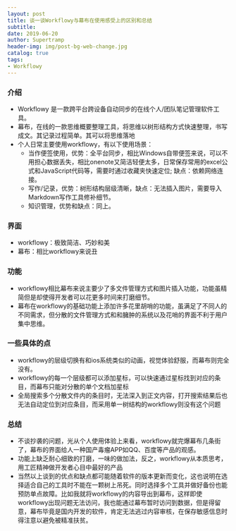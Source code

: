 ```yaml
---
layout: post
title: 谈一谈Workflowy与幕布在使用感受上的区别和总结
subtitle: 
date: 2019-06-20
author: Supertramp
header-img: img/post-bg-web-change.jpg
catalog: true
tags:
- Workflowy
---
```


###  介绍
* Workflowy 是一款跨平台跨设备自动同步的在线个人/团队笔记管理软件工具。     
* 幕布，在线的一款思维概要整理工具，将思维以树形结构方式快速整理，书写成文。其记录过程简单。其可以将思维落地
* 个人日常主要使用workflowy，有以下使用场景：
    * 当作便签使用，优势：全平台同步，相比Windows自带便签来说，可以不用担心数据丢失，相比onenote又简洁轻便太多，日常保存常用的excel公式和JavaScript代码等，需要时通过收藏夹快速定位; 缺点：依赖网络连接。   
    * 写作/记录，优势：树形结构层级清晰，缺点：无法插入图片，需要导入Markdown写作工具修补细节。   
    * 知识管理，优势和缺点：同上。   
### 界面
* workflowy：极致简洁、巧妙和美    
* 幕布：相比workflowy来说丑
### 功能
* workflowy相比幕布来说主要少了多文件管理方式和图片插入功能，功能虽精简但是却使得开发者可以花更多时间来打磨细节。     
* 幕布在workflowy的基础功能上添加许多花里胡哨的功能，虽满足了不同人的不同需求，但分散的文件管理方式和和臃肿的系统以及花哨的界面不利于用户集中思维。    
### 一些具体的点
* workflowy的层级切换有和ios系统类似的动画，视觉体验舒服，而幕布则完全没有。    
* workflowy的每一个层级都可以添加星标，可以快速通过星标找到对应的条目，而幕布只能对分散的单个文档加星标    
* 全局搜索多个分散文件内的条目时，无法深入到正文内容，打开搜索结果后也无法自动定位到对应条目，而采用单一树结构的workflowy则没有这个问题    
### 总结
* 不谈抄袭的问题，光从个人使用体验上来看，workflowy就完爆幕布几条街了，幕布的界面给人一种国产毒瘤APP如QQ、百度等产品的观感。     
* 功能上缺乏耐心细致的打磨，一味的做加法，反之，workflowy从本质思考，用工匠精神做开发者心目中最好的产品    
* 当然以上谈到的优点和缺点都可能随着软件的版本更新而变化，这也说明在选择适合自己的工具时不能在一颗树上吊死。同时选择多个工具并做好备份也能预防单点故障。比如我就将workflowy的内容导出到幕布，这样即使workflowy出现问题无法访问，我也能通过幕布暂时访问到数据，但是得留意，幕布毕竟是国内开发的软件，肯定无法逃过内容审核，在保存敏感信息时得注意以避免被精准扶贫。

